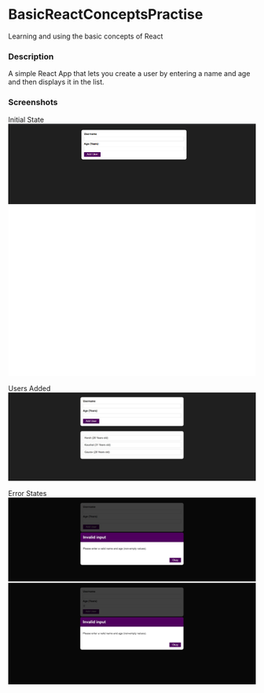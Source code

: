# BasicReactConceptsPractise
Learning and using the basic concepts of React

### Description
A simple React App that lets you create a user by entering a name and age and then displays it in the list. 

### Screenshots
Initial State
![Alt text](src/Assets/InitialState.png?raw=true "Initial State")

Users Added
![Alt text](src/Assets/Users%20Added.JPG?raw=true "Users Added")

Error States
![Alt text](src/Assets/Error%20State.JPG?raw=true "Error State")
![Alt text](src/Assets/Error%20State%202.JPG?raw=true "Error State 2")

